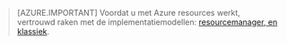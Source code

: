 > [AZURE.IMPORTANT] Voordat u met Azure resources werkt, vertrouwd raken met de implementatiemodellen: [resourcemanager, en klassiek](../articles/resource-manager-deployment-model.md).